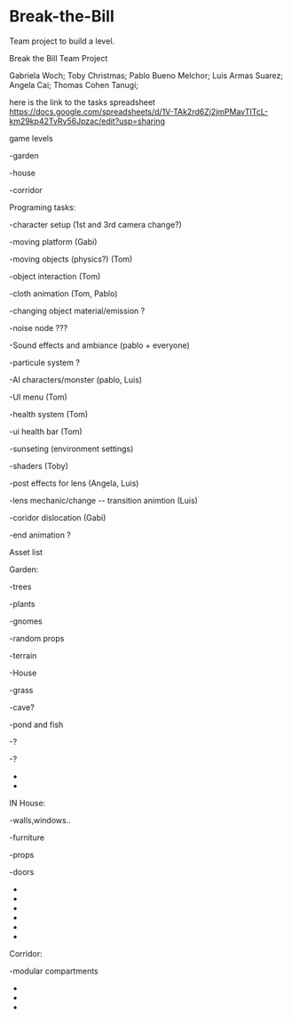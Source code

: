 ﻿# Break-the-Bill
Team project to build a level.

Break the Bill Team Project

Gabriela Woch;
Toby Christmas;
Pablo Bueno Melchor;
Luis Armas Suarez;
Angela Cai;
Thomas Cohen Tanugi;


here is the link to the tasks spreadsheet 
https://docs.google.com/spreadsheets/d/1V-TAk2rd6Zj2jmPMavTITcL-km29kp42TvRv56Jpzac/edit?usp=sharing

game levels

-garden

-house

-corridor



Programing tasks:




-character setup (1st and 3rd camera change?)

-moving platform (Gabi)

-moving objects (physics?) (Tom)

-object interaction  (Tom)

-cloth animation  (Tom, Pablo)

-changing object material/emission ?

-noise node ???

-Sound effects and ambiance (pablo + everyone)

-particule system ?

-AI characters/monster (pablo, Luis)

-UI menu (Tom)

-health system (Tom)

-ui health bar (Tom)

-sunseting (environment settings)

-shaders (Toby)

-post effects for lens (Angela, Luis)

-lens mechanic/change -- transition animtion (Luis)

-coridor dislocation (Gabi)

-end animation ?




Asset list

Garden:

-trees

-plants

-gnomes

-random props

-terrain

-House

-grass

-cave?

-pond and fish

-?

-?

-

-


IN House:

-walls,windows..

-furniture

-props

-doors

-

-
-
-
-
-

Corridor:

-modular compartments

-

-
-

